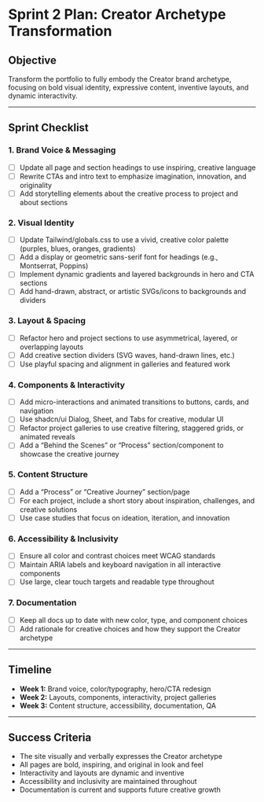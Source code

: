 # Sprint 2 Plan: Creator Archetype Transformation

## Objective

Transform the portfolio to fully embody the Creator brand archetype, focusing on bold visual identity, expressive content, inventive layouts, and dynamic interactivity.

---

## Sprint Checklist

### 1. Brand Voice & Messaging

- [ ] Update all page and section headings to use inspiring, creative language
- [ ] Rewrite CTAs and intro text to emphasize imagination, innovation, and originality
- [ ] Add storytelling elements about the creative process to project and about sections

### 2. Visual Identity

- [ ] Update Tailwind/globals.css to use a vivid, creative color palette (purples, blues, oranges, gradients)
- [ ] Add a display or geometric sans-serif font for headings (e.g., Montserrat, Poppins)
- [ ] Implement dynamic gradients and layered backgrounds in hero and CTA sections
- [ ] Add hand-drawn, abstract, or artistic SVGs/icons to backgrounds and dividers

### 3. Layout & Spacing

- [ ] Refactor hero and project sections to use asymmetrical, layered, or overlapping layouts
- [ ] Add creative section dividers (SVG waves, hand-drawn lines, etc.)
- [ ] Use playful spacing and alignment in galleries and featured work

### 4. Components & Interactivity

- [ ] Add micro-interactions and animated transitions to buttons, cards, and navigation
- [ ] Use shadcn/ui Dialog, Sheet, and Tabs for creative, modular UI
- [ ] Refactor project galleries to use creative filtering, staggered grids, or animated reveals
- [ ] Add a “Behind the Scenes” or “Process” section/component to showcase the creative journey

### 5. Content Structure

- [ ] Add a “Process” or “Creative Journey” section/page
- [ ] For each project, include a short story about inspiration, challenges, and creative solutions
- [ ] Use case studies that focus on ideation, iteration, and innovation

### 6. Accessibility & Inclusivity

- [ ] Ensure all color and contrast choices meet WCAG standards
- [ ] Maintain ARIA labels and keyboard navigation in all interactive components
- [ ] Use large, clear touch targets and readable type throughout

### 7. Documentation

- [ ] Keep all docs up to date with new color, type, and component choices
- [ ] Add rationale for creative choices and how they support the Creator archetype

---

## Timeline

- **Week 1:** Brand voice, color/typography, hero/CTA redesign
- **Week 2:** Layouts, components, interactivity, project galleries
- **Week 3:** Content structure, accessibility, documentation, QA

---

## Success Criteria

- The site visually and verbally expresses the Creator archetype
- All pages are bold, inspiring, and original in look and feel
- Interactivity and layouts are dynamic and inventive
- Accessibility and inclusivity are maintained throughout
- Documentation is current and supports future creative growth
